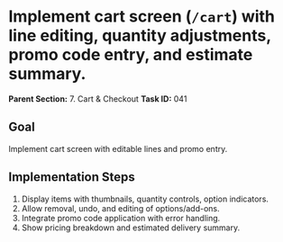 # Implement cart screen (`/cart`) with line editing, quantity adjustments, promo code entry, and estimate summary.

**Parent Section:** 7. Cart & Checkout
**Task ID:** 041

## Goal
Implement cart screen with editable lines and promo entry.

## Implementation Steps
1. Display items with thumbnails, quantity controls, option indicators.
2. Allow removal, undo, and editing of options/add-ons.
3. Integrate promo code application with error handling.
4. Show pricing breakdown and estimated delivery summary.
